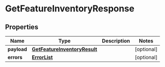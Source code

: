 # GetFeatureInventoryResponse

## Properties
Name | Type | Description | Notes
------------ | ------------- | ------------- | -------------
**payload** | [**GetFeatureInventoryResult**](GetFeatureInventoryResult.md) |  |  [optional]
**errors** | [**ErrorList**](ErrorList.md) |  |  [optional]
